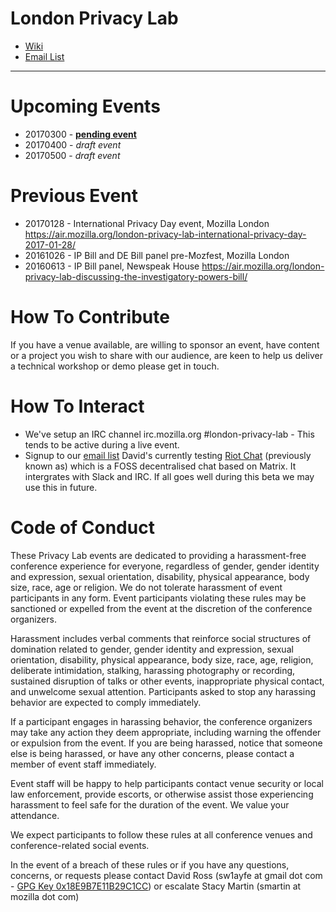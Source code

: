 # London Privacy Lab

* [Wiki](https://wiki.mozilla.org/Privacy/Privacy_Lab/London)
* [Email List](https://mail.mozilla.org/listinfo/privacy-events-london)

--------------------------
# Upcoming Events

* 20170300 - [**pending event**](https://ti.to/london-privacy-lab/march-event)
* 20170400 - *draft event*
* 20170500 - *draft event*

# Previous Event

* 20170128 - International Privacy Day event, Mozilla London https://air.mozilla.org/london-privacy-lab-international-privacy-day-2017-01-28/
* 20161026 - IP Bill and DE Bill panel pre-Mozfest, Mozilla London
* 20160613 - IP Bill panel, Newspeak House https://air.mozilla.org/london-privacy-lab-discussing-the-investigatory-powers-bill/
 
# How To Contribute

If you have a venue available, are willing to sponsor an event, have content or a project you wish to share with our audience, are keen to help us deliver a technical workshop or demo please get in touch.

# How To Interact

* We've setup an IRC channel irc.mozilla.org #london-privacy-lab - This tends to be active during a live event.
* Signup to our [email list](https://mail.mozilla.org/listinfo/privacy-events-london) 
David's currently testing [Riot Chat](https://riot.im) (previously known as) which is a FOSS decentralised chat based on Matrix. It intergrates with Slack and IRC. If all goes well during this beta we may use this in future.

# Code of Conduct

These Privacy Lab events are dedicated to providing a harassment-free conference experience for everyone, regardless of gender, gender identity and expression, sexual orientation, disability, physical appearance, body size, race, age or religion. We do not tolerate harassment of event participants in any form. Event participants violating these rules may be sanctioned or expelled from the event at the discretion of the conference organizers.

Harassment includes verbal comments that reinforce social structures of domination related to gender, gender identity and expression, sexual orientation, disability, physical appearance, body size, race, age, religion, deliberate intimidation, stalking, harassing photography or recording, sustained disruption of talks or other events, inappropriate physical contact, and unwelcome sexual attention. Participants asked to stop any harassing behavior are expected to comply immediately.

If a participant engages in harassing behavior, the conference organizers may take any action they deem appropriate, including warning the offender or expulsion from the event. If you are being harassed, notice that someone else is being harassed, or have any other concerns, please contact a member of event staff immediately.

Event staff will be happy to help participants contact venue security or local law enforcement, provide escorts, or otherwise assist those experiencing harassment to feel safe for the duration of the event. We value your attendance.

We expect participants to follow these rules at all conference venues and conference-related social events.

In the event of a breach of these rules or if you have any questions, concerns, or requests please contact David Ross (sw1ayfe at gmail dot com - [GPG Key 0x18E9B7E11B29C1CC](https://gpg.mozilla.org/pks/lookup?op=vindex&search=0x18E9B7E11B29C1CC)) or escalate Stacy Martin (smartin at mozilla dot com) 

